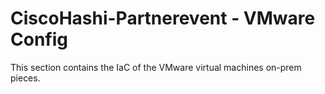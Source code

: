 # CiscoHashi-Partnerevent - VMware Config
This section contains the IaC of the VMware virtual machines on-prem pieces.